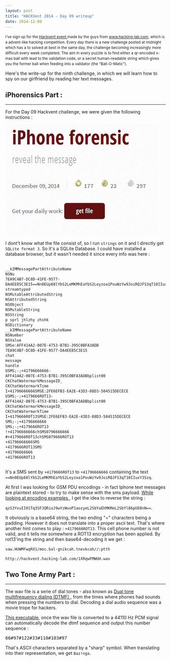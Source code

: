 ```yaml
---
layout: post
title: "HACKVent 2014 - Day 09 writeup"
date: 2014-12-09
---
```


<small>
I've sign up for the <a href = "hackvent.hacking-lab.com"> Hackvent event </a> made by the guys from <a href = "www.hacking-lab.com"> www.hacking-lab.com</a>, which is a advent-like hacking competition. Every day there is a new challenge posted at midnight which has a to solved at best in the same day, the challenge becoming increasingly more difficult every week completed. The aim in every puzzle is to find either a qr-encoded x-mas ball with lead to the validation code, or a secret human-readable string which gives you the former ball when feeding into a validator (the "Ball-O-Matic"). 
</small>

Here's the write-up for the ninth challenge, in which we will learn how to spy on our girlfriend by reading her text messages. 

<!--more-->

## iPhorensics Part :

- - - - - - -


For the Day 09 Hackvent challenge, we were given the following instructions :

![Riddle from hackvent.hacking-lab.com for Day 09](/assets/hackvent/09/riddle.png)


I dont't know what the file consist of, so I run <code>strings</code> on it and I directly get <code>SQLite format 3</code>. So it's a SQLite Database. I could have installed a database browser, but it wasn't needed it since every info was here : 

<pre>
<code>
__kIMMessagePartAttributeName
NSNu
7EA9C4B7-DC8D-41FE-9577-DA4EE85C3E15==Nn0EUp68lYbS2LeMKMhEaYbS2Leyzoa1PouWzYw9JoiRQJFS3qT10IIuxY3Szq
streamtyped
NSMutableAttributedString
NSAttributedString
NSObject
NSMutableString
NSString
p sprl jhlzhy zhshk
NSDictionary
__kIMMessagePartAttributeName
NSNumber
NSValue
SMSe:AFF414A2-007E-4753-B7B1-395C0BFA3ADB
7EA9C4B7-DC8D-41FE-9577-DA4EE85C3E15
chat
message
handle
USMS;-;+41796666666-
AFF414A2-007E-4753-B7B1-395C0BFA3ADBbplist00
CKChatWatermarkMessageID_
CKChatWatermarkTime
I+41796666666SMSE:2FE6EFB3-EA2E-43D3-88D3-504515DECECE
USMS;-;+4179666ROT13-
AFF414A2-007E-4753-B7B1-395C0BFA3ADBbplist00
CKChatWatermarkMessageID_
CKChatWatermarkTime
I+4179666ROT13SMSE:2FE6EFB3-EA2E-43D3-88D3-504515DECECE
SMS;-;+41796666666
SMS;-;+4179666ROT13
!+41796666666chSMS0796666666
#+4179666ROT13chSMS079666ROT13
+41796666666SMS
+4179666ROT13SMS
+41796666666
+4179666ROT13
</code>
</pre>

It's a SMS sent by <code>+4179666ROT13</code> to <code>+41796666666</code> containing the text <code>==Nn0EUp68lYbS2LeMKMhEaYbS2Leyzoa1PouWzYw9JoiRQJFS3qT10IIuxY3Szq</code>.

At first I was looking for GSM PDU encodings - in fact Iphone text messages are plaintext stored - to try to make sense with the sms payload. <a href="http://stackoverflow.com/a/21110449"> While looking at encoding examples </a>, I get the idea to reverse the string : 

<code>qzS3YxuII01Tq3SFJQRioJ9wYzWuoP1aozyeL2SbYaEhMKMeL2SbYl86pUE0nN==</code>.

It obviously is a base64 string, the two ending "=" characters being a padding. However it does not translate into a proper ascii text. That's where another hint comes to play : <code>+4179666ROT13</code>. This cell phone number is not valid, and it tells me somewhere a ROT13 encryption has been applied. By rot13'ing the string and then base64-decoding it we get : 

<pre><code>vaw.HUWMFwqRX1/moc.bal-gnikcah.tnevkcah//:ptth</code></pre>
<pre><code>http://hackvent.hacking-lab.com/1XRqwFMWUH.wav</code></pre>



## Two Tone Army Part :

- - - - - - -


The wav file is a serie of dial tones - also known as <a href="http://en.wikipedia.org/wiki/Dual-tone_multi-frequency_signaling"> Dual tone multifrequency dialing (DTMF) </a>, from the times where phones had sounds when pressing the numbers to dial. Decoding a dial audio sequence was a movie trope for hackers.

<a href="http://www.teworks.com/dtmf.htm"> This executable</a>, once the wav file is converted to a 44110 Hz PCM signal can automatically decode the dtmf sequence and output this number sequence :
<pre><col>66#97#122#33#110#103#97</col></pre>

That's ASCII characters separated by a "sharp" symbol. When translating into their representation, we get <code>Baz!nga</code>. 
